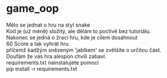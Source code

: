 # game_oop
Mělo se jednat o hru na styl snake  
Kod je (už méně) složitý, ale dělám to poctivě bez tutoriálu.   
Nakonec se jedná o žrací hru, kde je cílem dosáhnout  
60 Score a tak vyhrát hru.  
přičemž kadžým snězeným 'jablkem' se zvětšíte o určitou část.   
Doufám že vás hra alespon chvíli zabaví.  
requirements.txt nainstalujete pomocí  
pip install -r requirements.txt
